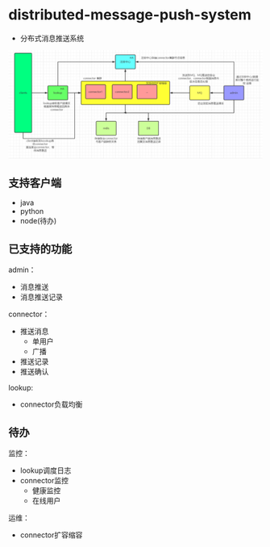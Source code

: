 # distributed-message-push-system

- 分布式消息推送系统

![](./architecture.png)

## 支持客户端

- java
- python
- node(待办)

## 已支持的功能

admin：

- 消息推送
- 消息推送记录

connector：

- 推送消息
    - 单用户
    - 广播
- 推送记录
- 推送确认

lookup:

- connector负载均衡

## 待办

监控：

- lookup调度日志
- connector监控
    - 健康监控
    - 在线用户

运维：

- connector扩容缩容